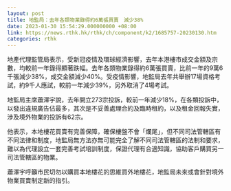 ```yaml
---
layout: post
title: 地監局：去年各類物業錄得約6萬張買賣　減少38%
date: 2023-01-30 15:54:29.000000000 +08:00
link: https://news.rthk.hk/rthk/ch/component/k2/1685757-20230130.htm
categories: rthk
---
```


地產代理監管局表示，受新冠疫情及環球經濟影響，去年本港樓市成交金額及宗數，均較前一年錄得顯著跌幅。去年各類物業錄得約6萬張買賣，比前一年的9萬6千張減少38%，成交金額減少40%。受疫情影響，地監局去年共舉辦17場資格考試，約9千人應試，較前一年減少39%，另外取消了4場考試。

地監局主席蕭澤宇說，去年開立273宗投訴，較前一年減少18%，在各類投訴中，以發出違規廣告佔最多，其次是不妥善處理合約及臨時租約，以及租金回報失實，涉及境外物業的投訴有62宗。

他表示，本地樓花買賣有完善保障，確保樓盤不會「爛尾」，但不同司法管轄區有不同法律和制度，地監局無方法亦無可能完全了解不同司法管轄區的法制和要求，難以為代理設立一套完善考試培訓制度，保證代理有合適知識，協助客戶購買另一司法管轄區的物業。

蕭澤宇呼籲市民切勿以購買本地樓花的思維買外地樓花，地監局未來或會針對境外物業買賣制定新的指引。
